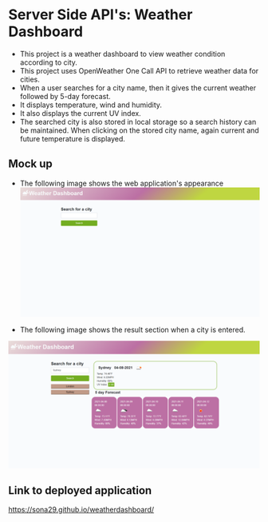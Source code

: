# Server Side API's: Weather Dashboard

- This project is a weather dashboard to view weather condition according to city.
- This project uses OpenWeather One Call API to retrieve weather data for cities.
- When a user searches for a city name, then it gives the current weather followed by 5-day forecast.
- It displays temperature, wind and humidity.
- It also displays the current UV index.
- The searched city is also stored in local storage so a search history can be maintained. When clicking on the stored city name, again current and future temperature is displayed.

## Mock up

- The following image shows the web application's appearance
  ![home page](assets/images/homepage.png)

- The following image shows the result section when a city is entered.

![after search](assets/images/five-result.png)

## Link to deployed application

https://sona29.github.io/weatherdashboard/
